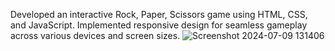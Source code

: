 Developed an interactive Rock, Paper, Scissors game using HTML, CSS, and JavaScript.
Implemented responsive design for seamless gameplay across various devices and screen sizes.
![Screenshot 2024-07-09 131406](https://github.com/pranshu444/rock-paper-scissor/assets/168951763/3727885e-08fe-4ff6-afa3-c12e0a0b4b64)

